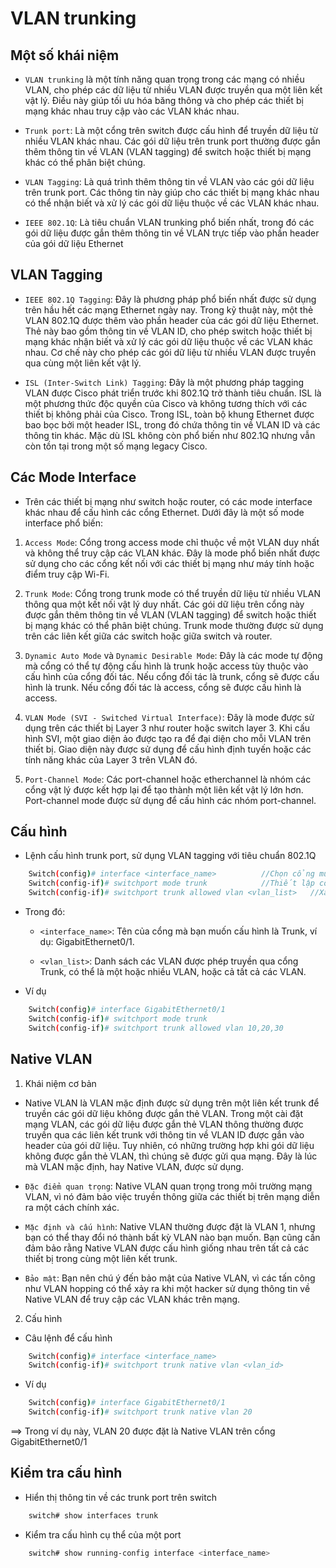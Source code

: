 # VLAN trunking

## Một số khái niệm

- `VLAN trunking` là một tính năng quan trọng trong các mạng có nhiều VLAN, cho phép các dữ liệu từ nhiều VLAN được truyền qua một liên kết vật lý. 
Điều này giúp tối ưu hóa băng thông và cho phép các thiết bị mạng khác nhau truy cập vào các VLAN khác nhau.

- `Trunk port`: Là một cổng trên switch được cấu hình để truyền dữ liệu từ nhiều VLAN khác nhau. Các gói dữ liệu trên trunk port thường được gắn thêm thông tin về VLAN (VLAN tagging) để switch hoặc thiết bị mạng khác có thể phân biệt chúng.

- `VLAN Tagging`: Là quá trình thêm thông tin về VLAN vào các gói dữ liệu trên trunk port. Các thông tin này giúp cho các thiết bị mạng khác nhau có thể nhận biết và xử lý các gói dữ liệu thuộc về các VLAN khác nhau.

- `IEEE 802.1Q`: Là tiêu chuẩn VLAN trunking phổ biến nhất, trong đó các gói dữ liệu được gắn thêm thông tin về VLAN trực tiếp vào phần header của gói dữ liệu Ethernet

## VLAN Tagging

- `IEEE 802.1Q Tagging`: Đây là phương pháp phổ biến nhất được sử dụng trên hầu hết các mạng Ethernet ngày nay. Trong kỹ thuật này, một thẻ VLAN 802.1Q được thêm vào phần header của các gói dữ liệu Ethernet. Thẻ này bao gồm thông tin về VLAN ID, cho phép switch hoặc thiết bị mạng khác nhận biết và xử lý các gói dữ liệu thuộc về các VLAN khác nhau. Cơ chế này cho phép các gói dữ liệu từ nhiều VLAN được truyền qua cùng một liên kết vật lý.

- `ISL (Inter-Switch Link) Tagging`: Đây là một phương pháp tagging VLAN được Cisco phát triển trước khi 802.1Q trở thành tiêu chuẩn. ISL là một phương thức độc quyền của Cisco và không tương thích với các thiết bị không phải của Cisco. Trong ISL, toàn bộ khung Ethernet được bao bọc bởi một header ISL, trong đó chứa thông tin về VLAN ID và các thông tin khác. Mặc dù ISL không còn phổ biến như 802.1Q nhưng vẫn còn tồn tại trong một số mạng legacy Cisco.

## Các Mode Interface

- Trên các thiết bị mạng như switch hoặc router, có các mode interface khác nhau để cấu hình các cổng Ethernet. Dưới đây là một số mode interface phổ biến: 

1. `Access Mode`: Cổng trong access mode chỉ thuộc về một VLAN duy nhất và không thể truy cập các VLAN khác. Đây là mode phổ biến nhất được sử dụng cho các cổng kết nối với các thiết bị mạng như máy tính hoặc điểm truy cập Wi-Fi.

2. `Trunk Mode`: Cổng trong trunk mode có thể truyền dữ liệu từ nhiều VLAN thông qua một kết nối vật lý duy nhất. Các gói dữ liệu trên cổng này được gắn thêm thông tin về VLAN (VLAN tagging) để switch hoặc thiết bị mạng khác có thể phân biệt chúng. Trunk mode thường được sử dụng trên các liên kết giữa các switch hoặc giữa switch và router.

3. `Dynamic Auto Mode` và `Dynamic Desirable Mode`: Đây là các mode tự động mà cổng có thể tự động cấu hình là trunk hoặc access tùy thuộc vào cấu hình của cổng đối tác. Nếu cổng đối tác là trunk, cổng sẽ được cấu hình là trunk. Nếu cổng đối tác là access, cổng sẽ được cấu hình là access.

4. `VLAN Mode (SVI - Switched Virtual Interface)`: Đây là mode được sử dụng trên các thiết bị Layer 3 như router hoặc switch layer 3. Khi cấu hình SVI, một giao diện ảo được tạo ra để đại diện cho mỗi VLAN trên thiết bị. Giao diện này được sử dụng để cấu hình định tuyến hoặc các tính năng khác của Layer 3 trên VLAN đó.

5. `Port-Channel Mode`: Các port-channel hoặc etherchannel là nhóm các cổng vật lý được kết hợp lại để tạo thành một liên kết vật lý lớn hơn. Port-channel mode được sử dụng để cấu hình các nhóm port-channel.

## Cấu hình

- Lệnh cấu hình trunk port, sử dụng VLAN tagging với tiêu chuẩn 802.1Q

```sh
	Switch(config)# interface <interface_name>          //Chọn cổng muốn cấu hình là trunk
	Switch(config-if)# switchport mode trunk            //Thiết lập cổng là trunk mode
	Switch(config-if)# switchport trunk allowed vlan <vlan_list>   //Xác định các VLAN được phép truyền qua(tùy chọn)
```

- Trong đó:

	+ `<interface_name>`: Tên của cổng mà bạn muốn cấu hình là Trunk, ví dụ: GigabitEthernet0/1.

	+ `<vlan_list>`: Danh sách các VLAN được phép truyền qua cổng Trunk, có thể là một hoặc nhiều VLAN, hoặc cả tất cả các VLAN.

- Ví dụ

```sh
	Switch(config)# interface GigabitEthernet0/1
	Switch(config-if)# switchport mode trunk
	Switch(config-if)# switchport trunk allowed vlan 10,20,30
```

## Native VLAN

1. Khái niệm cơ bản

- Native VLAN là VLAN mặc định được sử dụng trên một liên kết trunk để truyền các gói dữ liệu không được gắn thẻ VLAN. Trong một cài đặt mạng VLAN, các gói dữ liệu được gắn thẻ VLAN thông thường được truyền qua các liên kết trunk với thông tin về VLAN ID được gắn vào header của gói dữ liệu. Tuy nhiên, có những trường hợp khi gói dữ liệu không được gắn thẻ VLAN, thì chúng sẽ được gửi qua mạng. Đây là lúc mà VLAN mặc định, hay Native VLAN, được sử dụng.

- `Đặc điểm quan trọng`: Native VLAN quan trọng trong môi trường mạng VLAN, vì nó đảm bảo việc truyền thông giữa các thiết bị trên mạng diễn ra một cách chính xác.

- `Mặc định và cấu hình`: Native VLAN thường được đặt là VLAN 1, nhưng bạn có thể thay đổi nó thành bất kỳ VLAN nào bạn muốn. Bạn cũng cần đảm bảo rằng Native VLAN được cấu hình giống nhau trên tất cả các thiết bị trong cùng một liên kết trunk.

- `Bảo mật`: Bạn nên chú ý đến bảo mật của Native VLAN, vì các tấn công như VLAN hopping có thể xảy ra khi một hacker sử dụng thông tin về Native VLAN để truy cập các VLAN khác trên mạng.

2. Cấu hình

- Câu lệnh để cấu hình

```sh
	Switch(config)# interface <interface_name>          
	Switch(config-if)# switchport trunk native vlan <vlan_id>
```

- Ví dụ

```sh
	Switch(config)# interface GigabitEthernet0/1          
	Switch(config-if)# switchport trunk native vlan 20
```
==> Trong ví dụ này, VLAN 20 được đặt là Native VLAN trên cổng GigabitEthernet0/1

## Kiểm tra cấu hình

- Hiển thị thông tin về các trunk port trên switch

```sh
	switch# show interfaces trunk
```

- Kiểm tra cấu hình cụ thể của một port

```sh
	switch# show running-config interface <interface_name>
```